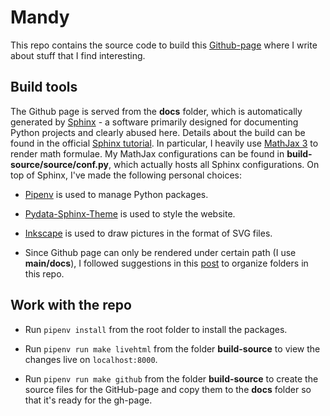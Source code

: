 # Mandy

This repo contains the source code to build this [Github-page](https://yhuang85.github.io/mandy/) where I write about stuff that I find interesting.

## Build tools
The Github page is served from the **docs** folder, which is automatically generated by [Sphinx](https://www.sphinx-doc.org) - a software primarily designed for documenting Python projects and clearly abused here. Details about the build can be found in the official [Sphinx tutorial](https://www.sphinx-doc.org/en/master/tutorial/index.html). In particular, I heavily use [MathJax 3](https://www.mathjax.org/) to render math formulae. My MathJax configurations can be found in **build-source/source/conf.py**, which actually hosts all Sphinx configurations. On top of Sphinx, I've made the following personal choices:

- [Pipenv](https://pipenv.pypa.io/en/latest/) is used to manage Python packages.

- [Pydata-Sphinx-Theme](https://github.com/pydata/pydata-sphinx-theme) is used to style the website.

- [Inkscape](https://inkscape.org) is used to draw pictures in the format of SVG files.

- Since Github page can only be rendered under certain path (I use **main/docs**), I followed suggestions in this [post](https://www.docslikecode.com/articles/github-pages-python-sphinx/) to organize folders in this repo.

## Work with the repo
- Run `pipenv install` from the root folder to install the packages.

- Run `pipenv run make livehtml` from the folder **build-source** to view the changes live on `localhost:8000`.

- Run `pipenv run make github` from the folder **build-source** to create the source files for the GitHub-page and copy them to the **docs** folder so that it's ready for the gh-page.
